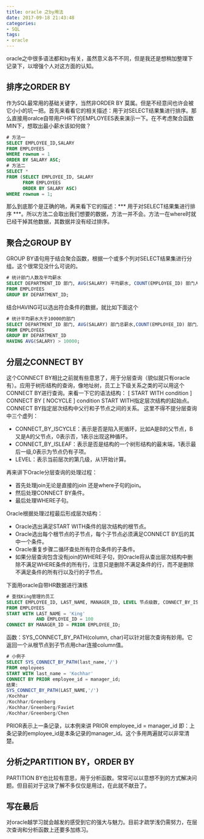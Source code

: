 ```yaml
---
title: oracle 之by用法
date: 2017-09-18 21:43:48
categories:
- SQL
tags: 
- oracle
---
```

oracle之中很多语法都和by有关，虽然意义各不不同，但是我还是想稍加整理下记录下，以增强个人对这方面的认知。
<!-- more -->
## 排序之ORDER BY

作为SQL最常用的基础关键字，当然非ORDER BY 莫属。但是不经意间也许会被它小小的坑一把。首先来看看它的相关描述：用于对SELECT结果集进行排序。那么直接用oralce自带用户HR下的EMPLOYEES表来演示一下。在不考虑聚合函数MIN下，想取出最小薪水该如何做？

```sql
# 方法一
SELECT EMPLOYEE_ID,SALARY
FROM EMPLOYEES
WHERE rownum = 1
ORDER BY SALARY ASC;
# 方法二
SELECT *
FROM (SELECT EMPLOYEE_ID, SALARY
      FROM EMPLOYEES
      ORDER BY SALARY ASC)
WHERE rownum = 1;
```

那么到底那个是正确的呐，再来看下它的描述：*** 用于对SELECT结果集进行排序 ***。所以方法二会取出我们想要的数据，方法一并不会。方法一在where时就已经干掉其他数据，其数据并没有经过排序。

## 聚合之GROUP BY

GROUP BY语句用于结合聚合函数，根据一个或多个列对SELECT结果集进行分组。这个很常见没什么可说的。

```sql
# 统计部门人数及平均薪水
SELECT DEPARTMENT_ID 部门, AVG(SALARY) 平均薪水, COUNT(EMPLOYEE_ID) 部门人数
FROM EMPLOYEES
GROUP BY DEPARTMENT_ID;
```

结合HAVING可以选出符合条件的数据，就比如下面这个

```sql
# 统计平均薪水大于10000的部门
SELECT DEPARTMENT_ID 部门, AVG(SALARY) 部门总薪水,COUNT(EMPLOYEE_ID) 部门人数
FROM EMPLOYEES
GROUP BY DEPARTMENT_ID
HAVING AVG(SALARY) > 10000;
```

## 分层之CONNECT BY

这个CONNECT BY相比之前就有些意思了，用于分层查询（貌似就只有oracle有）。应用于树形结构的查询，像地址树，员工上下级关系之类的可以用这个CONNECT BY进行查询。来看一下它的语法结构：
[ START WITH condition ]
CONNECT BY [ NOCYCLE ] condition
START WITH指定层次结构的起始点。
CONNECT BY指定层次结构中父行和子节点之间的关系。
这里不得不提分层查询中三个虚列：

* CONNECT_BY_ISCYCLE：表示是否是陷入死循环，比如A是B的父节点，B又是A的父节点，0表示否，1表示出现这种循环。
* CONNECT_BY_ISLEAF：表示是否是结构的一个树形结构的最末端，1表示最后一级,0表示为节点仍有子项。
* LEVEL：表示当前层次的第几级，从1开始计算。

再来讲下Oracle分层查询的处理过程：

* 首先处理join无论是直接的join 还是where子句的join。
* 然后处理CONNECT BY条件。
* 最后处理WHERE子句。

Oracle根据处理过程最后形成层次结构：

* Oracle选出满足START WITH条件的层次结构的根节点。
* Oracle选出每个根节点的子节点，每个子节点必须满足CONNECT BY后的其中一个条件。
* Oracle重复步骤二循环查处所有符合条件的子条件。
* 如果分层查询包含没有join的WHERE子句，则Oracle将从查出层次结构中删除不满足WHERE条件的所有行，注意只是删除不满足条件的行，而不是删除不满足条件的所有行以及行的子节点。

下面用oracle自带HR数据进行演练

```sql
# 查找King管理的员工
SELECT EMPLOYEE_ID, LAST_NAME, MANAGER_ID, LEVEL 节点级数, CONNECT_BY_ISLEAF 是否最末级
FROM EMPLOYEES
START WITH LAST_NAME = 'King'
           AND EMPLOYEE_ID = 100
CONNECT BY MANAGER_ID = PRIOR EMPLOYEE_ID;
```

函数：SYS_CONNECT_BY_PATH(column, char)可以针对层次查询有妙用。它返回一个从根节点到子节点用char连接column值。

```sql
# 小例子
SELECT SYS_CONNECT_BY_PATH(last_name,'/')
FROM employees
START WITH last_name = 'Kochhar'
CONNECT BY PRIOR employee_id = manager_id;
结果:
SYS_CONNECT_BY_PATH(LAST_NAME,'/')
/Kochhar
/Kochhar/Greenberg
/Kochhar/Greenberg/Faviet
/Kochhar/Greenberg/Chen
```

PRIOR表示上一条记录，以本例来讲 PRIOR employee_id = manager_id 即：上条记录的employee_id是本条记录的manager_id。这个多用两遍就可以非常清楚。

## 分析之PARTITION BY，ORDER BY

PARTITION BY也比较有意思，用于分析函数。常常可以以意想不到的方式解决问题。但目前对于这块了解不多仅仅是用过，在此就不献丑了。

## 写在最后

对oracle越学习就会越发的感受到它的强大与魅力。目前才疏学浅仍需努力，在层次查询和分析函数上还要多加练习。